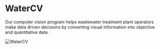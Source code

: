 # WaterCV
Our computer vision program helps wastewater treatment plant operators make data driven decisions by converting visual information into objective and quantitative data. 

![WaterCV](https://i.ibb.co/8m9Pk5q/water-CV-11-16-2019.jpg)
